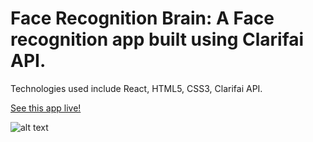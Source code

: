
# Face Recognition Brain: A Face recognition app built using Clarifai API.

Technologies used include React, HTML5, CSS3, Clarifai API.

[See this app live!](https://lntellimed.github.io/face-recognition/)

![alt text](screenshots/face-recognition.png "Clarifai Face Recognition")

